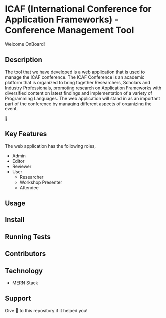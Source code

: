  # ICAF (International Conference for Application Frameworks) - Conference Management Tool
Welcome OnBoard! 

## Description
The tool that we have developed is a web application that is used to manage the ICAF conference. The ICAF Conference is an academic platform that is organized to bring together Researchers, Scholars and Industry Professionals, promoting research on Application Frameworks with diversified content on latest findings and implementation of a variety of Programming Languages.
The web application will stand in as an important part of the conference by managing different aspects of organizing the event.

:star2:
## Key Features
The web application has the following roles,
  * Admin
  * Editor
  * Reviewer
  * User
    * Researcher
    * Workshop Presenter
    * Attendee

## Usage

## Install

## Running Tests

## Contributors

## Technology
 * MERN Stack

## Support
Give :star2: to this repository if it helped you!

